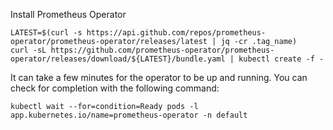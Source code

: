 
Install Prometheus Operator

```console
LATEST=$(curl -s https://api.github.com/repos/prometheus-operator/prometheus-operator/releases/latest | jq -cr .tag_name)
curl -sL https://github.com/prometheus-operator/prometheus-operator/releases/download/${LATEST}/bundle.yaml | kubectl create -f -
```

It can take a few minutes for the operator to be up and running. You can check for completion with the following command:
```
kubectl wait --for=condition=Ready pods -l  app.kubernetes.io/name=prometheus-operator -n default
```
